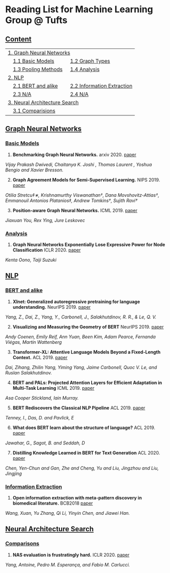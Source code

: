 # Reading List for Machine Learning Group @ Tufts



## [Content](#content)

<table>

<tr><td colspan="2"><a href="#Graph Neural Networks">1. Graph Neural Networks</a></td></tr>
<tr>
    <td>&emsp;<a href="#basic-models">1.1 Basic Models</a></td>
    <td>&ensp;<a href="#graph-types">1.2 Graph Types</a></td>
</tr>
<tr>
    <td>&emsp;<a href="#pooling-methods">1.3 Pooling Methods</a></td>
    <td>&ensp;<a href="#analysis">1.4 Analysis</a></td>
</tr>

<tr><td colspan="2"><a href="#NLP">2. NLP</a></td></tr> 
<tr>
    <td>&emsp;<a href="#N1">2.1 BERT and alike</a></td>
    <td>&ensp;<a href="#N2">2.2 Information Extraction </td>
</tr> 
<tr>
    <td>&emsp;<a href="#N3">2.3 N/A</td>
    <td>&ensp;<a href="#N4">2.4 N/A</td>
</tr>
<tr><td colspan="2"><a href="#Neural Architecture Search">3. Neural Architecture Search</a></td></tr> 
<tr>
    <td>&emsp;<a href="#Comparisons">3.1 Comparisions </a></td>
</tr> 
</table>

## [Graph Neural Networks](#content)
### [Basic Models](#content)
1. **Benchmarking Graph Neural Networks.** arxiv 2020. [paper](https://arxiv.org/pdf/2003.00982.pdf)

*Vijay Prakash Dwivedi, Chaitanya K. Joshi , Thomas Laurent , Yoshua Bengio and Xavier Bresson.* 

2. **Graph Agreement Models for Semi-Supervised Learning.** NIPS 2019. [paper](https://papers.nips.cc/paper/9076-graph-agreement-models-for-semi-supervised-learning.pdf)

*Otilia Stretcu‡∗, Krishnamurthy Viswanathan†, Dana Movshovitz-Attias†, Emmanouil Antonios Platanios‡, Andrew Tomkins†, Sujith Ravi†*

3. **Position-aware Graph Neural Networks.** ICML 2019. [paper](https://arxiv.org/pdf/1906.04817.pdf)

*Jiaxuan You, Rex Ying, Jure Leskovec*

### [Analysis](#content)
1. **Graph Neural Networks Exponentially Lose Expressive Power for Node Classification** ICLR 2020. [paper](https://openreview.net/pdf?id=S1ldO2EFPr)

*Kenta Oono, Taiji Suzuki*


## [NLP](#content)
### [BERT and alike](#content)
1. **Xlnet: Generalized autoregressive pretraining for language understanding.** NeurIPS 2019. [paper](https://arxiv.org/pdf/1906.08237.pdf)

*Yang, Z., Dai, Z., Yang, Y., Carbonell, J., Salakhutdinov, R. R., & Le, Q. V.*

2. **Visualizing and Measuring the Geometry of BERT** NeurIPS 2019. [paper](https://papers.nips.cc/paper/9065-visualizing-and-measuring-the-geometry-of-bert.pdf)

*Andy Coenen, Emily Reif, Ann Yuan, Been Kim, Adam Pearce, Fernanda Viégas, Martin Wattenberg*

3. **Transformer-XL: Attentive Language Models Beyond a Fixed-Length Context.** ACL 2019. [paper](https://www.aclweb.org/anthology/P19-1285.pdf)

*Dai, Zihang, Zhilin Yang, Yiming Yang, Jaime Carbonell, Quoc V. Le, and Ruslan Salakhutdinov.*

4. **BERT and PALs: Projected Attention Layers for Efficient Adaptation in Multi-Task Learning** ICML 2019. [paper](https://arxiv.org/abs/1902.02671)

*Asa Cooper Stickland, Iain Murray.*

5. **BERT Rediscovers the Classical NLP Pipeline** ACL 2019. [paper](https://arxiv.org/pdf/1905.05950.pdf)

*Tenney, I., Das, D. and Pavlick, E*

6. **What does BERT learn about the structure of language?** ACL 2019. [paper](https://www.aclweb.org/anthology/P19-1356.pdf)

*Jawahar, G., Sagot, B. and Seddah, D*

7. **Distilling Knowledge Learned in BERT for Text Generation** ACL 2020. [paper](https://arxiv.org/pdf/1911.03829.pdf)

*Chen, Yen-Chun and Gan, Zhe and Cheng, Yu and Liu, Jingzhou and Liu, Jingjing*

### [Information Extraction](#content)
1. **Open information extraction with meta-pattern discovery in biomedical literature.** BCB2018 [paper](http://hanj.cs.illinois.edu/pdf/bcb18_xwang.pdf) 

*Wang, Xuan, Yu Zhang, Qi Li, Yinyin Chen, and Jiawei Han.*

## [Neural Architecture Search](#content)
### [Comparisons](#content)
1. **NAS evaluation is frustratingly hard.** ICLR 2020. [paper](https://openreview.net/pdf?id=HygrdpVKvr)

 *Yang, Antoine, Pedro M. Esperança, and Fabio M. Carlucci.*
